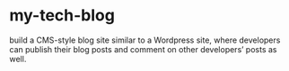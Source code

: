 # my-tech-blog
build a CMS-style blog site similar to a Wordpress site, where developers can publish their blog posts and comment on other developers’ posts as well.
